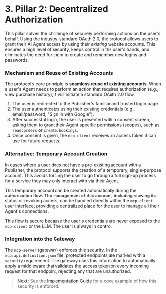 # 3. Pillar 2: Decentralized Authorization

This pillar solves the challenge of securely performing actions on the user's behalf. Using the industry-standard OAuth 2.0, the protocol allows users to grant their AI Agent access by using their *existing* website accounts. This ensures a high level of security, keeps control in the user's hands, and eliminates the need for them to create and remember new logins and passwords.

### Mechanism and Reuse of Existing Accounts
The protocol’s core principle is **seamless reuse of existing accounts**. When a user's Agent needs to perform an action that requires authorization (e.g., view purchase history), it will initiate a standard OAuth 2.0 flow.

1.  The user is redirected to the Publisher's familiar and trusted login page.
2.  The user authenticates using their existing credentials (e.g., email/password, "Sign in with Google").
3.  After successful login, the user is presented with a consent screen, asking them to grant their Agent specific permissions (scopes), such as `read:orders` or `create:bookings`.
4.  Once consent is given, the `mcp-client` receives an access token it can use for future requests.

### Alternative: Temporary Account Creation
In cases where a user does not have a pre-existing account with a Publisher, the protocol supports the creation of a temporary, single-purpose account. This avoids forcing the user to go through a full sign-up process for a service they may only interact with via their Agent.

This temporary account can be created automatically during the authorization flow. The management of this account, including viewing its status or revoking access, can be handled directly within the `mcp-client` user interface, providing a centralized place for the user to manage all their Agent's connections.

This flow is secure because the user's credentials are never exposed to the `mcp-client` or the LLM. The user is always in control.

### Integration into the Gateway

The `mcp-server` (gateway) enforces this security. In the `mcp.api.definition.json` file, protected endpoints are marked with a `security` requirement. The gateway uses this information to automatically apply a middleware that validates the access token on every incoming request for that endpoint, rejecting any that are unauthorized.

> **Next:** See the [Implementation Guide](/docs/Implementation_Guide_MCP_Server.md) for a code example of how this security is enforced.